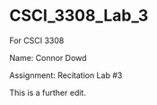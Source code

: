 # CSCI_3308_Lab_3
For CSCI 3308

Name: Connor Dowd

Assignment: Recitation Lab #3

This is a further edit.
